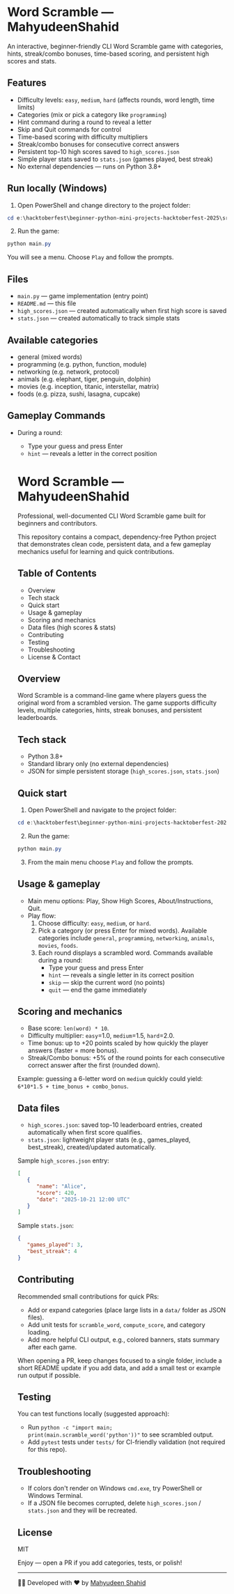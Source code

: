 # Word Scramble — MahyudeenShahid

An interactive, beginner-friendly CLI Word Scramble game with categories, hints, streak/combo bonuses, time-based scoring, and persistent high scores and stats.

## Features

- Difficulty levels: `easy`, `medium`, `hard` (affects rounds, word length, time limits)
- Categories (mix or pick a category like `programming`)
- Hint command during a round to reveal a letter
- Skip and Quit commands for control
- Time-based scoring with difficulty multipliers
- Streak/combo bonuses for consecutive correct answers
- Persistent top-10 high scores saved to `high_scores.json`
- Simple player stats saved to `stats.json` (games played, best streak)
- No external dependencies — runs on Python 3.8+

## Run locally (Windows)

1. Open PowerShell and change directory to the project folder:

```powershell
cd e:\hacktoberfest\beginner-python-mini-projects-hacktoberfest-2025\src\MahyudeenShahid-Word-Scramble-Game
```

2. Run the game:

```powershell
python main.py
```

You will see a menu. Choose `Play` and follow the prompts.

## Files

- `main.py` — game implementation (entry point)
- `README.md` — this file
- `high_scores.json` — created automatically when first high score is saved
- `stats.json` — created automatically to track simple stats

## Available categories

- general (mixed words)
- programming (e.g. python, function, module)
- networking (e.g. network, protocol)
- animals (e.g. elephant, tiger, penguin, dolphin)
- movies (e.g. inception, titanic, interstellar, matrix)
- foods (e.g. pizza, sushi, lasagna, cupcake)

## Gameplay Commands

- During a round:
   - Type your guess and press Enter
   - `hint` — reveals a letter in the correct position
   # Word Scramble — MahyudeenShahid

   Professional, well-documented CLI Word Scramble game built for beginners and contributors.

   This repository contains a compact, dependency-free Python project that demonstrates clean code, persistent data, and a few gameplay mechanics useful for learning and quick contributions.

   ## Table of Contents

   - Overview
   - Tech stack
   - Quick start
   - Usage & gameplay
   - Scoring and mechanics
   - Data files (high scores & stats)
   - Contributing
   - Testing
   - Troubleshooting
   - License & Contact

   ## Overview

   Word Scramble is a command-line game where players guess the original word from a scrambled version. The game supports difficulty levels, multiple categories, hints, streak bonuses, and persistent leaderboards.

   ## Tech stack

   - Python 3.8+
   - Standard library only (no external dependencies)
   - JSON for simple persistent storage (`high_scores.json`, `stats.json`)

   ## Quick start

   1. Open PowerShell and navigate to the project folder:

   ```powershell
   cd e:\hacktoberfest\beginner-python-mini-projects-hacktoberfest-2025\src\MahyudeenShahid-Word-Scramble-Game
   ```

   2. Run the game:

   ```powershell
   python main.py
   ```

   3. From the main menu choose `Play` and follow the prompts.

   ## Usage & gameplay

   - Main menu options: Play, Show High Scores, About/Instructions, Quit.
   - Play flow:
      1. Choose difficulty: `easy`, `medium`, or `hard`.
      2. Pick a category (or press Enter for mixed words). Available categories include `general`, `programming`, `networking`, `animals`, `movies`, `foods`.
      3. Each round displays a scrambled word. Commands available during a round:
          - Type your guess and press Enter
          - `hint` — reveals a single letter in its correct position
          - `skip` — skip the current word (no points)
          - `quit` — end the game immediately

   ## Scoring and mechanics

   - Base score: `len(word) * 10`.
   - Difficulty multiplier: `easy`=1.0, `medium`=1.5, `hard`=2.0.
   - Time bonus: up to +20 points scaled by how quickly the player answers (faster = more bonus).
   - Streak/Combo bonus: +5% of the round points for each consecutive correct answer after the first (rounded down).

   Example: guessing a 6-letter word on `medium` quickly could yield: `6*10*1.5 + time_bonus + combo_bonus`.

   ## Data files

   - `high_scores.json`: saved top-10 leaderboard entries, created automatically when first score qualifies.
   - `stats.json`: lightweight player stats (e.g., games_played, best_streak), created/updated automatically.

   Sample `high_scores.json` entry:

   ```json
   [
      {
         "name": "Alice",
         "score": 420,
         "date": "2025-10-21 12:00 UTC"
      }
   ]
   ```

   Sample `stats.json`:

   ```json
   {
      "games_played": 3,
      "best_streak": 4
   }
   ```

   ## Contributing

   Recommended small contributions for quick PRs:

   - Add or expand categories (place large lists in a `data/` folder as JSON files).
   - Add unit tests for `scramble_word`, `compute_score`, and category loading.
   - Add more helpful CLI output, e.g., colored banners, stats summary after each game.

   When opening a PR, keep changes focused to a single folder, include a short README update if you add data, and add a small test or example run output if possible.

   ## Testing

   You can test functions locally (suggested approach):

   - Run `python -c "import main; print(main.scramble_word('python'))"` to see scrambled output.
   - Add `pytest` tests under `tests/` for CI-friendly validation (not required for this repo).

   ## Troubleshooting

   - If colors don't render on Windows `cmd.exe`, try PowerShell or Windows Terminal.
   - If a JSON file becomes corrupted, delete `high_scores.json` / `stats.json` and they will be recreated.

   ## License

    MIT

    Enjoy — open a PR if you add categories, tests, or polish!

   ---

   👨‍💻 Developed with ❤️ by [Mahyudeen Shahid](https://github.com/MahyudeenShahid)
